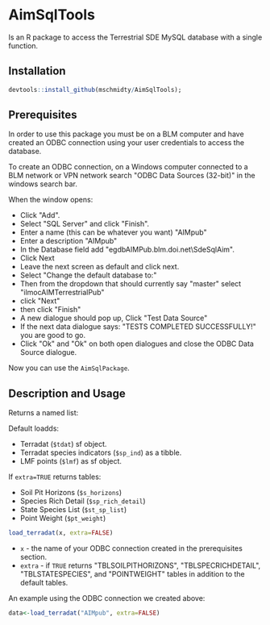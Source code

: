 # AimSqlTools

Is an R package to access the Terrestrial SDE MySQL database with a single function. 

## Installation

```r
devtools::install_github(mschmidty/AimSqlTools);
```

## Prerequisites 

In order to use this package you must be on a BLM computer and have created an ODBC connection using your user credentials to access the database.  

To create an ODBC connection, on a Windows computer connected to a BLM network or VPN network search "ODBC Data Sources (32-bit)" in the windows search bar. 


When the window opens: 
* Click "Add". 
* Select "SQL Server" and click "Finish".
* Enter a name (this can be whatever you want) "AIMpub"
* Enter a description "AIMpub"
* In the Database field add "egdbAIMPub.blm.doi.net\SdeSqlAim".
* Click Next
* Leave the next screen as default and click next.
* Select "Change the default database to:"
* Then from the dropdown that should currently say "master" select "ilmocAIMTerrestrialPub"
* click "Next"
* then click "Finish"
* A new dialogue should pop up, Click "Test Data Source"
* If the next data dialogue says: "TESTS COMPLETED SUCCESSFULLY!" you are good to go. 
* Click "Ok" and "Ok" on both open dialogues and close the ODBC Data Source dialogue.

Now you can use the `AimSqlPackage`.


## Description and Usage

Returns a named list:

Default loadds:
* Terradat (`$tdat`) sf object.
* Terradat species indicators (`$sp_ind`) as a tibble.
* LMF points (`$lmf`) as sf object.

If `extra=TRUE` returns tables:
* Soil Pit Horizons (`$s_horizons`)
* Species Rich Detail (`$sp_rich_detail`)
* State Species List (`$st_sp_list`)
* Point Weight (`$pt_weight`)

```r
load_terradat(x, extra=FALSE)
```

* `x` - the name of your ODBC connection created in the prerequisites section. 
* `extra` - if `TRUE` returns "TBLSOILPITHORIZONS", "TBLSPECRICHDETAIL", "TBLSTATESPECIES", and "POINTWEIGHT" tables in addition to the default tables.  

An example using the ODBC connection we created above:

```r
data<-load_terradat("AIMpub", extra=FALSE)
```




